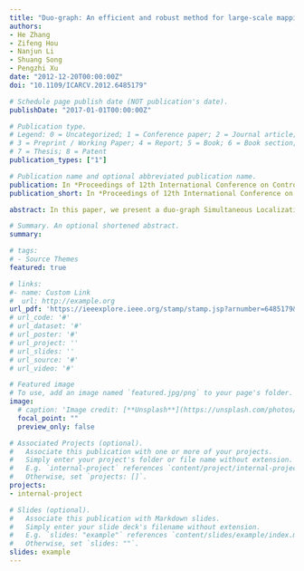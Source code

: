 ```yaml
---
title: "Duo-graph: An efficient and robust method for large-scale mapping for visual-guided robots"
authors:
- He Zhang
- Zifeng Hou
- Nanjun Li
- Shuang Song
- Pengzhi Xu
date: "2012-12-20T00:00:00Z"
doi: "10.1109/ICARCV.2012.6485179"

# Schedule page publish date (NOT publication's date).
publishDate: "2017-01-01T00:00:00Z"

# Publication type.
# Legend: 0 = Uncategorized; 1 = Conference paper; 2 = Journal article;
# 3 = Preprint / Working Paper; 4 = Report; 5 = Book; 6 = Book section;
# 7 = Thesis; 8 = Patent
publication_types: ["1"]

# Publication name and optional abbreviated publication name.
publication: In *Proceedings of 12th International Conference on Control, Automation, Robotics and Vision (ICARCV)*, Guangzhou, China, Dec. 5-7, 2012, pp. 323-328
publication_short: In *Proceedings of 12th International Conference on Control, Automation, Robotics and Vision (ICARCV)*, Guangzhou, China, Dec. 5-7, 2012, pp. 323-328

abstract: In this paper, we present a duo-graph Simultaneous Localization and Mapping (SLAM) method that enables visual-guided robot to efficiently and robustly generate consistent 3D map in a large-scale environment. Recently the conditional independent graph (CI-GRAPH) has been proved to be an efficient and robust method for solving the large-scale SLAM problem. However, it stems from extended kalman filter (EKF) SLAM that suffers from high computational load when number of the landmarks becomes large. Moreover, the big noise in the measurement can lead EKF SLAM far from convergence. These disadvantages are the cases in the visual-guided robot. To solve these problems, we propose a duo-graph structure that sustains the feasibility of a hierarchical graph-based SLAM framework. It implements two level graph-based SLAM$:$ local and global SLAM. Utilizing the characteristic of the duo-graph structure, the local SLAM can efficiently localize itself while the global SLAM can accurately close loops in the large scale environment. In addition, our method can filter massive noisy visual features and eliminate mismatches in the global SLAM process. To demonstrate the superiority of our method, both simulation and real experiments are carried out.

# Summary. An optional shortened abstract.
summary:

# tags:
# - Source Themes
featured: true

# links:
#- name: Custom Link
#  url: http://example.org
url_pdf: 'https://ieeexplore.ieee.org/stamp/stamp.jsp?arnumber=6485179&casa_token=bZnzwOe3DUkAAAAA:RMEh_LL0YgAbN4rBTZ-T2d1tsLyHw0yksrCDEXaSKJvn2AtINu2mpA7eFp7uZ1qsbYo1dnU' #http://eprints.soton.ac.uk/352095/1/Cushen-IMV2013.pdf
# url_code: '#'
# url_dataset: '#'
# url_poster: '#'
# url_project: ''
# url_slides: ''
# url_source: '#'
# url_video: '#'

# Featured image
# To use, add an image named `featured.jpg/png` to your page's folder.
image:
  # caption: 'Image credit: [**Unsplash**](https://unsplash.com/photos/pLCdAaMFLTE)'
  focal_point: ""
  preview_only: false

# Associated Projects (optional).
#   Associate this publication with one or more of your projects.
#   Simply enter your project's folder or file name without extension.
#   E.g. `internal-project` references `content/project/internal-project/index.md`.
#   Otherwise, set `projects: []`.
projects:
- internal-project

# Slides (optional).
#   Associate this publication with Markdown slides.
#   Simply enter your slide deck's filename without extension.
#   E.g. `slides: "example"` references `content/slides/example/index.md`.
#   Otherwise, set `slides: ""`.
slides: example
---
```

